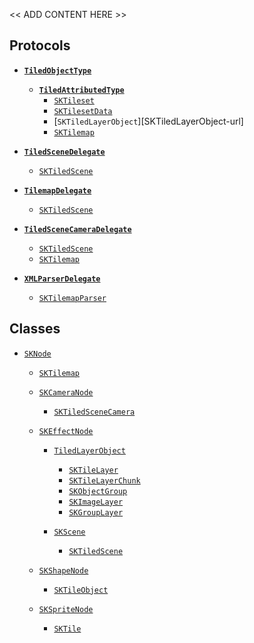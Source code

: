 << ADD CONTENT HERE >>

## Protocols

- [**`TiledObjectType`**][TiledObjectType-url]
    - [**`TiledAttributedType`**][TiledAttributedType-url]
        - [`SKTileset`][SKTileset-url]
        - [`SKTilesetData`][SKTilesetData-url]
        - [`SKTiledLayerObject`][SKTiledLayerObject-url]
        - [`SKTilemap`][SKTilemap-url]

- [**`TiledSceneDelegate`**][TiledSceneDelegate-url]
    - [`SKTiledScene`][SKTiledScene-url]

- [**`TilemapDelegate`**][TilemapDelegate-url]
    - [`SKTiledScene`][SKTiledScene-url]

- [**`TiledSceneCameraDelegate`**][TiledSceneCameraDelegate-url]
    - [`SKTiledScene`][SKTiledScene-url]
    - [`SKTilemap`][SKTilemap-url]

- [**`XMLParserDelegate`**][XMLParserDelegate-url]
    - [`SKTilemapParser`][SKTilemapParser-url]


## Classes

- [`SKNode`][SKNode-url]
    - [`SKTilemap`][SKTilemap-url]
    - [`SKCamera​Node`][SKCamera​Node-url]
        - [`SKTiledSceneCamera`][SKTiledSceneCamera-url]

    - [`SKEffectNode`][SKEffect​Node-url]
        - [`TiledLayerObject`][TiledLayerObject-url]
            - [`SKTileLayer`][SKTileLayer-url]
            - [`SKTileLayerChunk`][SKTileLayerChunk-url]
            - [`SKObjectGroup`][SKObjectGroup-url]
            - [`SKImageLayer`][SKImageLayer-url]
            - [`SKGroupLayer`][SKGroupLayer-url]

        - [`SKScene`][SKScene-url]
            - [`SKTiledScene`][SKTiledScene-url]

    - [`SKShapeNode`][SKShapeNode-url]
        - [`SKTileObject`][SKTileObject-url]

    - [`SKSpriteNode`][SKSpriteNode-url]
        - [`SKTile`][SKTile-url]


[SKNode-url]:https://developer.apple.com/reference/spritekit/sknode
[SKEffect​Node-url]:https://developer.apple.com/reference/spritekit/skeffectnode
[SKScene-url]:https://developer.apple.com/reference/spritekit/skscene
[SKSpriteNode-url]:https://developer.apple.com/reference/spritekit/sknode
[XMLParserDelegate-url]:https://developer.apple.com/reference/foundation/xmlparserdelegate
[SKCamera​Node-url]:https://developer.apple.com/reference/spritekit/skcameranode
[SKCrop​Node-url]:https://developer.apple.com/reference/spritekit/skcropnode
[SKShapeNode-url]:https://developer.apple.com/reference/spritekit/skshapenode

[TiledObjectType-url]:Protocols/TiledObjectType.html
[TiledAttributedType-url]:Protocols/TiledAttributedType.html
[TilemapDelegate-url]:Protocols/TilemapDelegate.html
[TiledSceneDelegate-url]:Protocols/TiledSceneDelegate.html
[SKTilemap-url]:Classes/SKTilemap.html
[SKTilemapParser-url]:Classes/SKTilemapParser.html
[SKTileset-url]:Classes/SKTileset.html
[SKTilesetData-url]:Classes/SKTilesetData.html
[TiledLayerObject-url]:Classes/TiledLayerObject.html
[SKTileLayer-url]:Classes/SKTileLayer.html
[SKTileLayerChunk-url]:Classes/SKTileLayerChunk.html
[SKObjectGroup-url]:Classes/SKObjectGroup.html
[SKImageLayer-url]:Classes/SKImageLayer.html
[SKGroupLayer-url]:Classes/SKGroupLayer.html
[SKTile-url]:Classes/SKTile.html
[SKTileObject-url]:Classes/SKTileObject.html
[SKTiledScene-url]:Classes/SKTiledScene.html
[SKTiledSceneCamera-url]:Classes/SKTiledSceneCamera.html
[TiledSceneCameraDelegate-url]:Protocols/TiledSceneCameraDelegate.html
